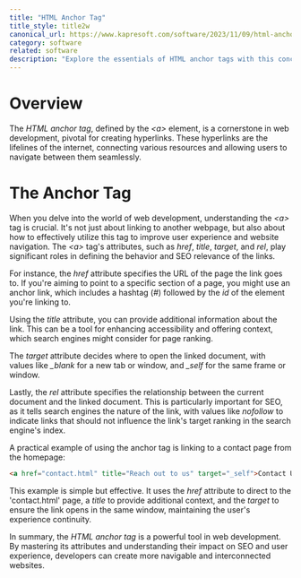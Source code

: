 ```yaml
---
title: "HTML Anchor Tag"
title_style: title2w
canonical_url: https://www.kapresoft.com/software/2023/11/09/html-anchor-tags.html
category: software
related: software
description: "Explore the essentials of HTML anchor tags with this concise guide, perfect for developers."
---
```


# Overview

The _HTML anchor tag_, defined by the _\<a\>_ element, is a cornerstone in web development, pivotal for creating hyperlinks. These hyperlinks are the lifelines of the internet, connecting various resources and allowing users to navigate between them seamlessly.<!--excerpt-->

# The Anchor Tag
When you delve into the world of web development, understanding the _\<a\>_ tag is crucial. It's not just about linking to another webpage, but also about how to effectively utilize this tag to improve user experience and website navigation. The _\<a\>_ tag's attributes, such as _href_, _title_, _target_, and _rel_, play significant roles in defining the behavior and SEO relevance of the links.

For instance, the _href_ attribute specifies the URL of the page the link goes to. If you're aiming to point to a specific section of a page, you might use an anchor link, which includes a hashtag (#) followed by the _id_ of the element you're linking to.

Using the _title_ attribute, you can provide additional information about the link. This can be a tool for enhancing accessibility and offering context, which search engines might consider for page ranking.

The _target_ attribute decides where to open the linked document, with values like *_blank* for a new tab or window, and *_self* for the same frame or window.

Lastly, the _rel_ attribute specifies the relationship between the current document and the linked document. This is particularly important for SEO, as it tells search engines the nature of the link, with values like _nofollow_ to indicate links that should not influence the link's target ranking in the search engine's index.

A practical example of using the anchor tag is linking to a contact page from the homepage:

```html
<a href="contact.html" title="Reach out to us" target="_self">Contact Us</a>
```

This example is simple but effective. It uses the _href_ attribute to direct to the 'contact.html' page, a _title_ to provide additional context, and the _target_ to ensure the link opens in the same window, maintaining the user's experience continuity.

In summary, the _HTML anchor tag_ is a powerful tool in web development. By mastering its attributes and understanding their impact on SEO and user experience, developers can create more navigable and interconnected websites.

